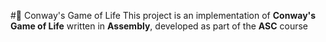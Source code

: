 #🧬 Conway's Game of Life
This project is an implementation of **Conway's Game of Life** written in **Assembly**, developed as part of the **ASC** course

